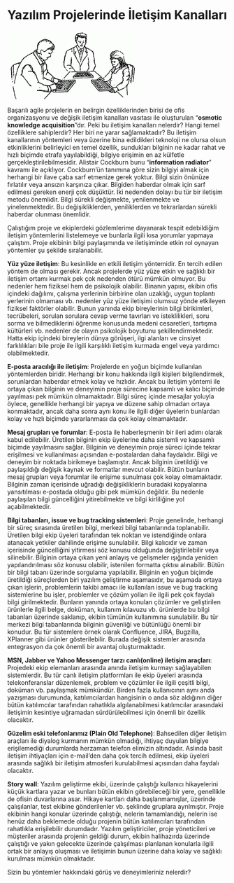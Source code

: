 # Yazılım Projelerinde İletişim Kanalları

![](images/iletisim_kanallari.gif)

Başarılı agile projelerin en belirgin özelliklerinden birisi de ofis organizasyonu ve değişik iletişim kanalları vasıtası 
ile oluşturulan “**osmotic knowledge acquisition**”dır. Peki bu iletişim kanalları nelerdir? Hangi temel özelliklere sahiplerdir? 
Her biri ne yarar sağlamaktadır? Bu iletişim kanallarının yöntemleri veya üzerine bina edildikleri teknoloji ne olursa olsun 
etkinliklerini belirleyici en temel özellik, sundukları bilginin ne kadar rahat ve hızlı biçimde etrafa yayılabildiği, 
bilgiye erişimin en az külfetle gerçekleştirilebilmesidir. Alistair Cockburn bunu “**information radiator**” kavramı ile 
açıklıyor. Cockburn’ün tanımına göre sizin bilgiyi almak için herhangi bir ilave çaba sarf etmenize gerek yoktur. Bilgi 
sizin önünüze fırlatılır veya ansızın karşınıza çıkar. Bilgiden haberdar olmak için sarf edilmesi gereken enerji çok 
düşüktür. İki nedenden dolayı bu tür bir iletişim metodu önemlidir. Bilgi sürekli değişmekte, yenilenmekte ve yinelenmektedir. 
Bu değişikliklerden, yeniliklerden ve tekrarlardan sürekli haberdar olunması önemlidir.

Çalıştığım proje ve ekiplerdeki gözlemlerime dayanarak tespit edebildiğim iletişim yöntemlerini listelemeye ve bunlarla 
ilgili kısa yorumlar yapmaya çalıştım. Proje ekibinin bilgi paylaşımında ve iletişiminde etkin rol oynayan yöntemler şu 
şekilde sıralanabilir.

**Yüz yüze iletişim**: Bu kesinlikle en etkili iletişim yöntemidir. En tercih edilen yöntem de olması gerekir. Ancak projelerde 
yüz yüze etkin ve sağlıklı bir iletişim ortamı kurmak pek çok nedenden ötürü mümkün olmuyor. Bu nedenler hem fiziksel hem de 
psikolojik olabilir. Binanın yapısı, ekibin ofis içindeki dağılımı, çalışma yerlerinin birbirine olan uzaklığı, uygun toplantı 
yerlerinin olmaması vb. nedenler yüz yüze iletişimi olumsuz yönde etkileyen fiziksel faktörler olabilir. Bunun yanında ekip 
bireylerinin bilgi birikimleri, tecrübeleri, sorulan sorulara cevap verme tavırları ve isteklilikleri, soru sorma ve 
bilmediklerini öğrenme konusunda medeni cesaretleri, tartışma kültürleri vb. nedenler de olayın psikolojik boyutunu 
şekillendirmektedir. Hatta ekip içindeki bireylerin dünya görüşeri, ilgi alanları ve cinsiyet farklılıkları bile proje 
ile ilgili karşılıklı iletişim kurmada engel veya yardımcı olabilmektedir.

**E-posta aracılığı ile iletişim**: Projelerde en yoğun biçimde kullanılan yöntemlerden biridir. Herhangi bir konu hakkında 
ilgili kişileri bilgilendirmek, sorunlardan haberdar etmek kolay ve hızlıdır. Ancak bu iletişim yöntemi ile ortaya çıkan 
bilginin ve deneyimin proje sürecine kapsamlı ve kalıcı biçimde yayılması pek mümkün olmamaktadır. Bilgi süreç içinde 
mesajlar yoluyla öylece, genellikle herhangi bir yapıya ve düzene sahip olmadan ortaya konmaktadır, ancak daha sonra aynı 
konu ile ilgili diğer üyelerin bunlardan kolay ve hızlı biçimde yararlanması da çok kolay olmamaktadır.

**Mesaj grupları ve forumlar**: E-posta ile haberleşmenin bir ileri adımı olarak kabul edilebilir. Üretilen bilginin ekip 
üyelerine daha sistemli ve kapsamlı biçimde yayılmasını sağlar. Bilginin ve deneyimin proje süreci içinde tekrar erişilmesi 
ve kullanılması açısından e-postalardan daha faydalıdır. Bilgi ve deneyim bir noktada birikmeye başlamıştır. Ancak bilginin 
üretildiği ve paylaşıldığı değişik kaynak ve formatlar mevcut olabilir. Bütün bunların mesaj grupları veya forumlar ile 
erişime sunulması çok kolay olmamaktadır. Bilginin zaman içerisinde uğradığı değişikliklerin buradaki kopyalarına yansıtılması 
e-postada olduğu gibi pek mümkün değildir. Bu nedenle paylaşılan bilgi güncelliğini yitirebilmekte ve bilgi kirliliğine 
yol açabilmektedir.

**Bilgi tabanları, issue ve bug tracking sistemleri**: Proje genelinde, herhangi bir süreç sırasında üretilen bilgi, merkezi 
bilgi tabanlarında toplanabilir. Üretilen bilgi ekip üyeleri tarafından tek noktan ve istendiğinde onlara atanacak yetkiler 
dahilinde erişime sunulabilir. Bilgi kalıcıdır ve zaman içerisinde güncelliğini yitirmesi söz konusu olduğunda değiştirilebilir 
veya silinebilir. Bilginin ortaya çıkan yeni anlayış ve gelişmeler ışığında yeniden yapılandırılması söz konusu olabilir, 
istenilen formatta çıktısı alınabilir. Bütün bir bilgi tabanı üzerinde sorgulama yapılabilir. Bilginin en yoğun biçimde 
üretildiği süreçlerden biri yazılım geliştirme aşamasıdır, bu aşamada ortaya çıkan işlerin, problemlerin takibi amacı ile 
kullanılan issue ve bug tracking sistemlerine bu işler, problemler ve çözüm yolları ile ilgili pek çok faydalı bilgi 
girilmektedir. Bunların yanında ortaya konulan çözümler ve geliştirilen ürünlerle ilgili belge, doküman, kullanım kılavuzu 
vb. ürünlerde bu bilgi tabanları üzerinde saklanıp, ekibin tümünün kullanımına sunulabilir. Bu tür merkezi bilgi tabanlarında 
bilginin güvenliği ve bütünlüğü önemli bir konudur. Bu tür sistemlere örnek olarak Confluence, JIRA, Bugzilla, XPlanner 
gibi ürünler gösterilebilir. Burada değişik sistemler arasında entegrasyon da çok önemli bir avantaj oluşturmaktadır.

**MSN, Jabber ve Yahoo Messenger tarzı canlı(online) iletişim araçları**: Projedeki ekip elemanları arasında anında iletişim 
kurmayı sağlayabilen sistemlerdir. Bu tür canlı iletişim platformları ile ekip üyeleri arasında telekonferanslar düzenlemek, 
problem ve çözümler ile ilgili çeşitli bilgi, doküman vb. paylaşmak mümkündür. Birden fazla kullanıcının aynı anda yazışması 
durumunda, katılımcılardan hangisinin o anda söz aldığının diğer bütün katılımcılar tarafından rahatlıkla algılanabilmesi 
katılımcılar arasındaki iletişimin kesintiye uğramadan sürdürülebilmesi için önemli bir özellik olacaktır.

**Güzelim eski telefonlarımız (Plain Old Telephone)**: Bahsedilen diğer iletişim araçları ile diyalog kurmanın mümkün olmadığı, 
ihtiyaç duyulan bilgiye erişilemediği durumlarda herzaman telefon elimizin altındadır. Aslında basit iletişim ihtiyaçları 
için e-mail’den daha çok tercih edilmesi, ekip üyeleri arasında sağlıklı bir iletişim atmosferi kurulabilmesi açısından 
daha faydalı olacaktır.

**Story wall**: Yazılım geliştirme ekibi, üzerinde çalıştığı kullanıcı hikayelerini küçük kartlara yazar ve bunları bütün ekibin 
görebileceği bir yere, genellikle de ofisin duvarlarına asar. Hikaye kartları daha başlanmamışlar, üzerinde çalışılanlar, 
test ekibine gönderilenler vb. şeklinde gruplara ayrılmıştır. Proje ekibinin hangi konular üzerinde çalıştığı, nelerin 
tamamlandığı, nelerin ise henüz daha beklemede olduğu projenin bütün katılımcıları tarafından rahatlıkla erişilebilir 
durumdadır. Yazılım geliştiriciler, proje yöneticileri ve müşteriler arasında projenin geldiği durum, ekibin halihazırda 
üzerinde çalıştığı ve yakın gelecekte üzerinde çalışılması planlanan konularla ilgili ortak bir anlayış oluşması ve iletişimin 
bunun üzerine daha kolay ve sağlıklı kurulması mümkün olmaktadır.

Sizin bu yöntemler hakkındaki görüş ve deneyimleriniz nelerdir?
